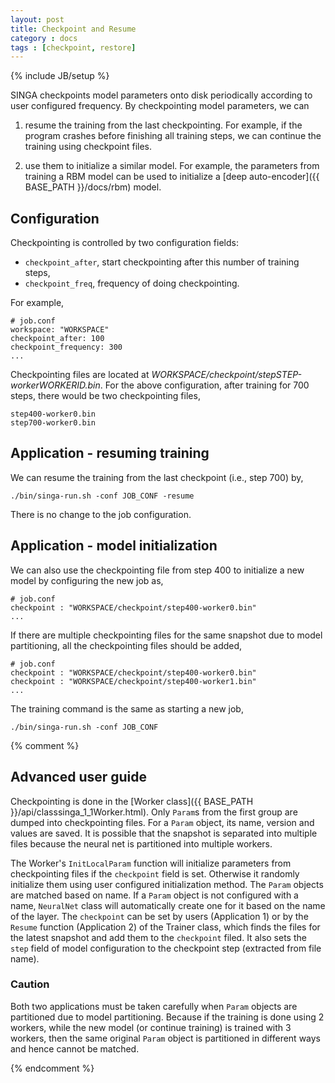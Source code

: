 ```yaml
---
layout: post
title: Checkpoint and Resume
category : docs
tags : [checkpoint, restore]
---
```

{% include JB/setup %}

SINGA checkpoints model parameters onto disk periodically according to user
configured frequency. By checkpointing model parameters, we can

  1. resume the training from the last checkpointing. For example, if
    the program crashes before finishing all training steps, we can continue
    the training using checkpoint files.

  2. use them to initialize a similar model. For example, the
    parameters from training a RBM model can be used to initialize
    a [deep auto-encoder]({{ BASE_PATH }}/docs/rbm) model.

## Configuration

Checkpointing is controlled by two configuration fields:

* `checkpoint_after`, start checkpointing after this number of training steps,
* `checkpoint_freq`, frequency of doing checkpointing.

For example,

    # job.conf
    workspace: "WORKSPACE"
    checkpoint_after: 100
    checkpoint_frequency: 300
    ...

Checkpointing files are located at *WORKSPACE/checkpoint/stepSTEP-workerWORKERID.bin*.
For the above configuration, after training for 700 steps, there would be
two checkpointing files,

    step400-worker0.bin
    step700-worker0.bin

## Application - resuming training

We can resume the training from the last checkpoint (i.e., step 700) by,

    ./bin/singa-run.sh -conf JOB_CONF -resume

There is no change to the job configuration.

## Application - model initialization

We can also use the checkpointing file from step 400 to initialize
a new model by configuring the new job as,

    # job.conf
    checkpoint : "WORKSPACE/checkpoint/step400-worker0.bin"
    ...

If there are multiple checkpointing files for the same snapshot due to model
partitioning, all the checkpointing files should be added,

    # job.conf
    checkpoint : "WORKSPACE/checkpoint/step400-worker0.bin"
    checkpoint : "WORKSPACE/checkpoint/step400-worker1.bin"
    ...

The training command is the same as starting a new job,

    ./bin/singa-run.sh -conf JOB_CONF

{% comment %}
## Advanced user guide

Checkpointing is done in the [Worker class]({{ BASE_PATH }}/api/classsinga_1_1Worker.html).
Only `Param`s from the first group are dumped into
checkpointing files. For a `Param` object, its name, version and values are saved.
It is possible that the snapshot is separated
into multiple files because the neural net is partitioned into multiple workers.

The Worker's `InitLocalParam` function will initialize parameters from checkpointing files if the
`checkpoint` field is set. Otherwise it randomly initialize them using user
configured initialization method. The `Param` objects are matched based on name.
If a `Param` object is not configured with a name, `NeuralNet` class will automatically
create one for it based on the name of the layer.
The `checkpoint` can be set by users (Application 1) or by the `Resume` function
(Application 2) of the Trainer class, which finds the files for the latest
snapshot and add them to the `checkpoint` filed. It also sets the `step` field
of model configuration to the checkpoint step (extracted from file name).


### Caution

Both two applications must be taken carefully when `Param` objects are
partitioned due to model partitioning. Because if the training is done using 2
workers, while the new model (or continue training) is trained with 3 workers,
then the same original `Param` object is partitioned in different ways and hence
cannot be matched.

{% endcomment %}
